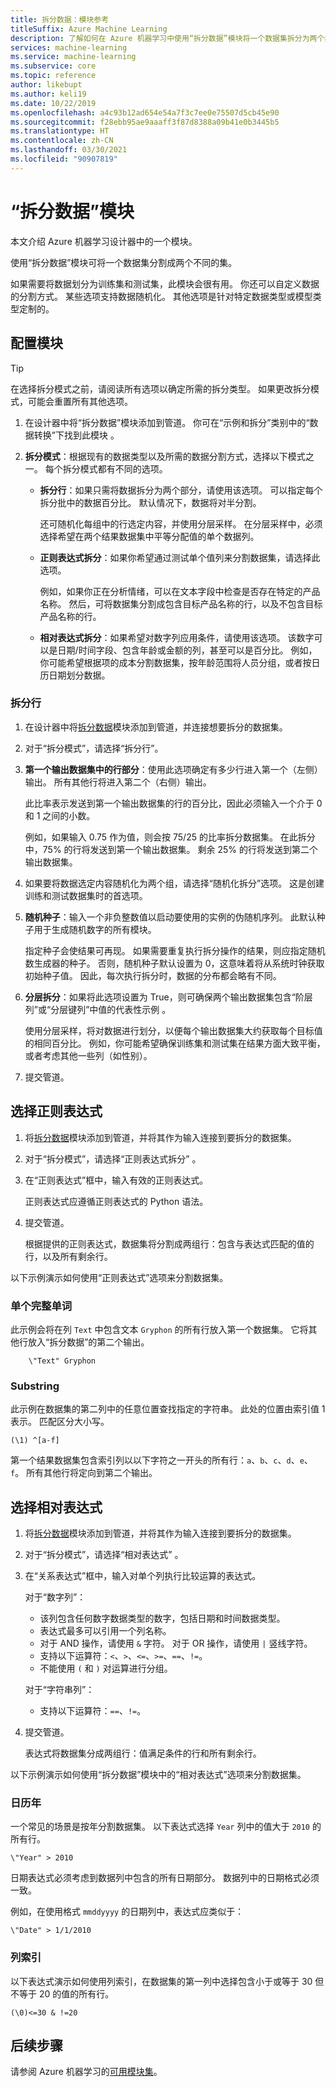 ```yaml
---
title: 拆分数据：模块参考
titleSuffix: Azure Machine Learning
description: 了解如何在 Azure 机器学习中使用“拆分数据”模块将一个数据集拆分为两个非重复集。
services: machine-learning
ms.service: machine-learning
ms.subservice: core
ms.topic: reference
author: likebupt
ms.author: keli19
ms.date: 10/22/2019
ms.openlocfilehash: a4c93b12ad654e54a7f3c7ee0e75507d5cb45e90
ms.sourcegitcommit: f28ebb95ae9aaaff3f87d8388a09b41e0b3445b5
ms.translationtype: HT
ms.contentlocale: zh-CN
ms.lasthandoff: 03/30/2021
ms.locfileid: "90907819"
---
```

# <a name="split-data-module"></a>“拆分数据”模块

本文介绍 Azure 机器学习设计器中的一个模块。

使用“拆分数据”模块可将一个数据集分割成两个不同的集。

如果需要将数据划分为训练集和测试集，此模块会很有用。 你还可以自定义数据的分割方式。 某些选项支持数据随机化。 其他选项是针对特定数据类型或模型类型定制的。

## <a name="configure-the-module"></a>配置模块

> [!TIP]
> 在选择拆分模式之前，请阅读所有选项以确定所需的拆分类型。
> 如果更改拆分模式，可能会重置所有其他选项。

1. 在设计器中将“拆分数据”模块添加到管道。 你可在“示例和拆分”类别中的“数据转换”下找到此模块 。

1. **拆分模式**：根据现有的数据类型以及所需的数据分割方式，选择以下模式之一。 每个拆分模式都有不同的选项。

   - **拆分行**：如果只需将数据拆分为两个部分，请使用该选项。 可以指定每个拆分批中的数据百分比。 默认情况下，数据将对半分割。

     还可随机化每组中的行选定内容，并使用分层采样。 在分层采样中，必须选择希望在两个结果数据集中平等分配值的单个数据列。  

   - **正则表达式拆分**：如果你希望通过测试单个值列来分割数据集，请选择此选项。

     例如，如果你正在分析情绪，可以在文本字段中检查是否存在特定的产品名称。 然后，可将数据集分割成包含目标产品名称的行，以及不包含目标产品名称的行。

   - **相对表达式拆分**：如果希望对数字列应用条件，请使用该选项。 该数字可以是日期/时间字段、包含年龄或金额的列，甚至可以是百分比。 例如，你可能希望根据项的成本分割数据集，按年龄范围将人员分组，或者按日历日期划分数据。

### <a name="split-rows"></a>拆分行

1. 在设计器中将[拆分数据](./split-data.md)模块添加到管道，并连接想要拆分的数据集。
  
1. 对于“拆分模式”，请选择“拆分行”。  

1. **第一个输出数据集中的行部分**：使用此选项确定有多少行进入第一个（左侧）输出。 所有其他行将进入第二个（右侧）输出。

   此比率表示发送到第一个输出数据集的行的百分比，因此必须输入一个介于 0 和 1 之间的小数。
     
   例如，如果输入 0.75 作为值，则会按 75/25 的比率拆分数据集。 在此拆分中，75% 的行将发送到第一个输出数据集。 剩余 25% 的行将发送到第二个输出数据集。
  
1. 如果要将数据选定内容随机化为两个组，请选择“随机化拆分”选项。 这是创建训练和测试数据集时的首选项。

1. **随机种子**：输入一个非负整数值以启动要使用的实例的伪随机序列。 此默认种子用于生成随机数字的所有模块。 

   指定种子会使结果可再现。 如果需要重复执行拆分操作的结果，则应指定随机数生成器的种子。 否则，随机种子默认设置为 0，这意味着将从系统时钟获取初始种子值。 因此，每次执行拆分时，数据的分布都会略有不同。 

1. **分层拆分**：如果将此选项设置为 True，则可确保两个输出数据集包含“阶层列”或“分层键列”中值的代表性示例 。 

   使用分层采样，将对数据进行划分，以便每个输出数据集大约获取每个目标值的相同百分比。 例如，你可能希望确保训练集和测试集在结果方面大致平衡，或者考虑其他一些列（如性别）。

1. 提交管道。


## <a name="select-a-regular-expression"></a>选择正则表达式

1. 将[拆分数据](./split-data.md)模块添加到管道，并将其作为输入连接到要拆分的数据集。  
  
1. 对于“拆分模式”，请选择“正则表达式拆分” 。

1. 在“正则表达式”框中，输入有效的正则表达式。 
  
   正则表达式应遵循正则表达式的 Python 语法。

1. 提交管道。

   根据提供的正则表达式，数据集将分割成两组行：包含与表达式匹配的值的行，以及所有剩余行。 

以下示例演示如何使用“正则表达式”选项来分割数据集。 

### <a name="single-whole-word"></a>单个完整单词 

此示例会将在列 `Text` 中包含文本 `Gryphon` 的所有行放入第一个数据集。 它将其他行放入“拆分数据”的第二个输出。

```text
    \"Text" Gryphon  
```

### <a name="substring"></a>Substring

此示例在数据集的第二列中的任意位置查找指定的字符串。 此处的位置由索引值 1 表示。 匹配区分大小写。

```text
(\1) ^[a-f]
```

第一个结果数据集包含索引列以以下字符之一开头的所有行：`a`、`b`、`c`、`d`、`e`、`f`。 所有其他行将定向到第二个输出。

## <a name="select-a-relative-expression"></a>选择相对表达式

1. 将[拆分数据](./split-data.md)模块添加到管道，并将其作为输入连接到要拆分的数据集。
  
1. 对于“拆分模式”，请选择“相对表达式” 。
  
1. 在“关系表达式”框中，输入对单个列执行比较运算的表达式。

   对于“数字列”：
   - 该列包含任何数字数据类型的数字，包括日期和时间数据类型。
   - 表达式最多可以引用一个列名称。
   - 对于 AND 操作，请使用 `&` 字符。 对于 OR 操作，请使用 `|` 竖线字符。
   - 支持以下运算符：`<`、`>`、`<=`、`>=`、`==`、`!=`。
   - 不能使用 `(` 和 `)` 对运算进行分组。
   
   对于“字符串列”：
   - 支持以下运算符：`==`、`!=`。

1. 提交管道。

   表达式将数据集分成两组行：值满足条件的行和所有剩余行。

以下示例演示如何使用“拆分数据”模块中的“相对表达式”选项来分割数据集。   

### <a name="calendar-year"></a>日历年

一个常见的场景是按年分割数据集。 以下表达式选择 `Year` 列中的值大于 `2010` 的所有行。

```text
\"Year" > 2010
```

日期表达式必须考虑到数据列中包含的所有日期部分。 数据列中的日期格式必须一致。 

例如，在使用格式 `mmddyyyy` 的日期列中，表达式应类似于：

```text
\"Date" > 1/1/2010
```

### <a name="column-index"></a>列索引

以下表达式演示如何使用列索引，在数据集的第一列中选择包含小于或等于 30 但不等于 20 的值的所有行。

```text
(\0)<=30 & !=20
```


## <a name="next-steps"></a>后续步骤

请参阅 Azure 机器学习的[可用模块集](module-reference.md)。 
